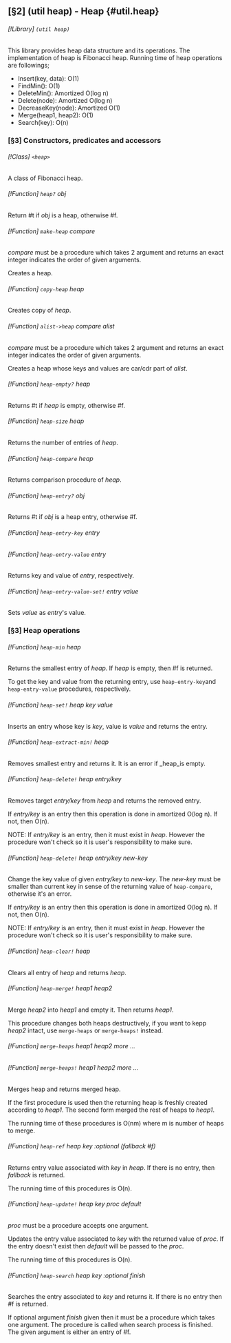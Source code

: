 [§2] (util heap) - Heap {#util.heap}
-------------

###### [!Library] `(util heap)` 

This library provides heap data structure and its operations. The
implementation of heap is Fibonacci heap. Running time of heap operations
are followings;


- Insert(key, data): O(1)
- FindMin(): O(1)
- DeleteMin(): Amortized O(log n)
- Delete(node): Amortized O(log n)
- DecreaseKey(node): Amortized O(1)
- Merge(heap1, heap2): O(1)
- Search(key): O(n)



### [§3] Constructors, predicates and accessors

###### [!Class] `<heap>` 

A class of Fibonacci heap.

###### [!Function] `heap?`  _obj_

Return #t if _obj_ is a heap, otherwise #f.

###### [!Function] `make-heap`  _compare_

_compare_ must be a procedure which takes 2 argument and
returns an exact integer indicates the order of given arguments.

Creates a heap.


###### [!Function] `copy-heap`  _heap_

Creates copy of _heap_.

###### [!Function] `alist->heap`  _compare_ _alist_

_compare_ must be a procedure which takes 2 argument and
returns an exact integer indicates the order of given arguments.

Creates a heap whose keys and values are car/cdr part of _alist_.


###### [!Function] `heap-empty?`  _heap_

Returns #t if _heap_ is empty, otherwise #f.

###### [!Function] `heap-size`  _heap_

Returns the number of entries of _heap_.

###### [!Function] `heap-compare`  _heap_

Returns comparison procedure of _heap_.

###### [!Function] `heap-entry?`  _obj_

Returns #t if _obj_ is a heap entry, otherwise #f.

###### [!Function] `heap-entry-key`  _entry_
###### [!Function] `heap-entry-value`  _entry_

Returns key and value of _entry_, respectively.

###### [!Function] `heap-entry-value-set!`  _entry_ _value_

Sets _value_ as _entry_'s value.

### [§3] Heap operations

###### [!Function] `heap-min`  _heap_

Returns the smallest entry of _heap_. If _heap_ is empty,
then #f is returned.

To get the key and value from the returning entry, use `heap-entry-key`and `heap-entry-value` procedures, respectively.


###### [!Function] `heap-set!`  _heap_ _key_ _value_

Inserts an entry whose key is _key_, value is _value_ and
returns the entry.


###### [!Function] `heap-extract-min!`  _heap_

Removes smallest entry and returns it. It is an error if _heap_is empty.


###### [!Function] `heap-delete!`  _heap_ _entry/key_

Removes target _entry/key_ from _heap_ and returns the
removed entry.

If _entry/key_ is an entry then this operation is done in amortized
O(log n). If not, then O(n).

NOTE: If _entry/key_ is an entry, then it must exist in _heap_.
However the procedure won't check so it is user's responsibility to
make sure.


###### [!Function] `heap-delete!`  _heap_ _entry/key_ _new-key_

Change the key value of given _entry/key_ to _new-key_. The
_new-key_ must be smaller than current key in sense of the returning
value of `heap-compare`, otherwise it's an error.

If _entry/key_ is an entry then this operation is done in amortized
O(log n). If not, then O(n).

NOTE: If _entry/key_ is an entry, then it must exist in _heap_.
However the procedure won't check so it is user's responsibility to
make sure.


###### [!Function] `heap-clear!`  _heap_

Clears all entry of _heap_ and returns _heap_.

###### [!Function] `heap-merge!`  _heap1_ _heap2_

Merge _heap2_ into _heap1_ and empty it. Then returns _heap1_.

This procedure changes both heaps destructively, if you want to kepp
_heap2_ intact, use `merge-heaps` or `merge-heaps!` instead.


###### [!Function] `merge-heaps`  _heap1_ _heap2_ _more_ _..._
###### [!Function] `merge-heaps!`  _heap1_ _heap2_ _more_ _..._

Merges heap and returns merged heap.

If the first procedure is used then the returning heap is freshly created
according to _heap1_. The second form merged the rest of heaps to
_heap1_.

The running time of these procedures is O(nm) where m is number of heaps to
merge.


###### [!Function] `heap-ref`  _heap_ _key_ _:optional_ _(fallback_ _#f)_

Returns entry value associated with _key_ in _heap_. If there
is no entry, then _fallback_ is returned.

The running time of this procedures is O(n).


###### [!Function] `heap-update!`  _heap_ _key_ _proc_ _default_

_proc_ must be a procedure accepts one argument.

Updates the entry value associated to _key_ with the returned value of 
_proc_. If the entry doesn't exist then _default_ will be passed to
the _proc_.

The running time of this procedures is O(n).


###### [!Function] `heap-search`  _heap_ _key_ _:optional_ _finish_

Searches the entry associated to _key_ and returns it. If there is
no entry then #f is returned.

If optional argument _finish_ given then it must be a procedure which
takes one argument. The procedure is called when search process is finished.
The given argument is either an entry of #f.


